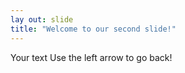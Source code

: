 ```yaml
---
lay out: slide 
title: "Welcome to our second slide!"
---
```

Your text 
Use the left arrow to go back!
